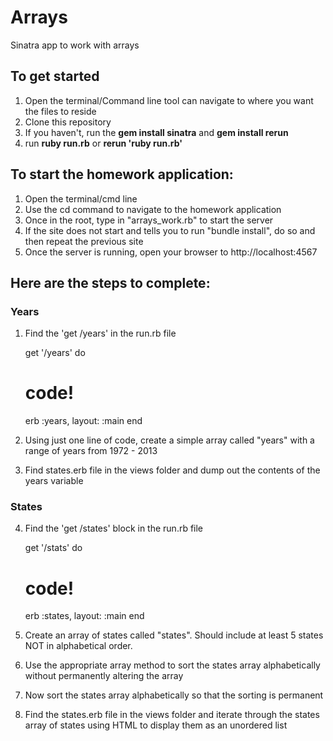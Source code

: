 # Arrays
Sinatra app to work with arrays

## To get started

1. Open the terminal/Command line tool can navigate to where you want the files to reside
2. Clone this repository
3. If you haven't, run the **gem install sinatra** and **gem install rerun**
4. run **ruby run.rb** or **rerun 'ruby run.rb'**


## To start the homework application:

1. Open the terminal/cmd line
2. Use the cd command to navigate to the homework application
3. Once in the root, type in "arrays_work.rb" to start the server
4. If the site does not start and tells you to run "bundle install", do so and then repeat the previous site
5. Once the server is running, open your browser to http://localhost:4567

## Here are the steps to complete:

### Years 
1. Find the 'get /years' in the run.rb file

	get '/years' do
	  # code!
	  erb :years, layout: :main
	end

2. Using just one line of code, create a simple array called "years" with a range of years from 1972 - 2013

3. Find states.erb file in the views folder and dump out the contents of the years variable

### States
4. Find the 'get /states' block in the run.rb file

	get '/stats' do
	  # code!
	  erb :states, layout: :main
	end

5. Create an array of states called "states". Should include at least 5 states NOT in alphabetical order.

6. Use the appropriate array method to sort the states array alphabetically without permanently altering the array

7. Now sort the states array alphabetically so that the sorting is permanent

8. Find the states.erb file in the views folder and iterate through the states array of states using HTML to display them as an unordered list

